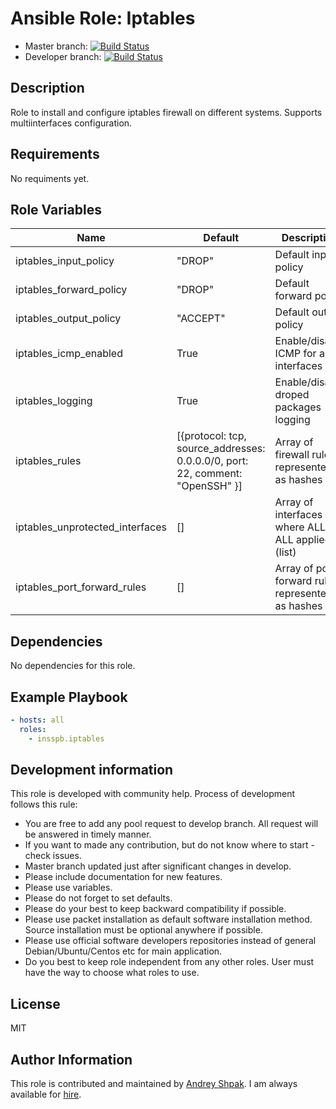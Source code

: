 # Ansible Role: Iptables

- Master branch: [![Build Status](https://travis-ci.org/insspb/ansible-role-iptables.svg?branch=master)](https://travis-ci.org/insspb/ansible-role-iptables)
- Developer branch: [![Build Status](https://travis-ci.org/insspb/ansible-role-iptables.svg?branch=develop)](https://travis-ci.org/insspb/ansible-role-iptables)

## Description

Role to install and configure iptables firewall on different systems.
Supports multiinterfaces configuration. 

## Requirements

No requiments yet.

## Role Variables

| Name                            | Default                                                                       | Description                                        |
|---------------------------------|-------------------------------------------------------------------------------|----------------------------------------------------|
| iptables_input_policy           | "DROP"                                                                        | Default input policy                               |
| iptables_forward_policy         | "DROP"                                                                        | Default forward policy                             |
| iptables_output_policy          | "ACCEPT"                                                                      | Default output policy                              |
| iptables_icmp_enabled           | True                                                                          | Enable/disable ICMP for all interfaces             |
| iptables_logging                | True                                                                          | Enable/disable droped packages logging             |
| iptables_rules                  | [{protocol: tcp, source_addresses: 0.0.0.0/0, port: 22, comment: "OpenSSH" }] | Array of firewall rules represented as hashes      |
| iptables_unprotected_interfaces | []                                                                            | Array of interfaces where ALLOW ALL applied (list) |
| iptables_port_forward_rules     | []                                                                            | Array of port forward rules represented as hashes  |


## Dependencies
No dependencies for this role. 

## Example Playbook
```yaml
- hosts: all
  roles:
    - insspb.iptables
```
## Development information
This role is developed with community help. 
Process of development follows this rule: 

- You are free to add any pool request to develop branch. All request will be answered in timely manner. 
- If you want to made any contribution, but do not know where to start - check issues.
- Master branch updated just after significant changes in develop.
- Please include documentation for new features. 
- Please use variables.
- Please do not forget to set defaults.
- Please do your best to keep backward compatibility if possible.
- Please use packet installation as default software installation method. Source installation must be optional anywhere if possible.
- Please use official software developers repositories instead of general Debian/Ubuntu/Centos etc for main application. 
- Do you best to keep role independent from any other roles. User must have the way to choose what roles to use.

## License

MIT

## Author Information

This role is contributed and maintained by [Andrey Shpak](http://www.ashpak.ru). I am always available for [hire](https://www.upwork.com/o/profiles/users/_~01a780866aa29e4429/).
